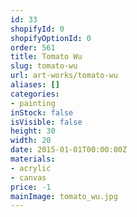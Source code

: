 ```yaml
---
id: 33
shopifyId: 0
shopifyOptionId: 0
order: 561
title: Tomato Wu
slug: tomato-wu
url: art-works/tomato-wu
aliases: []
categories:
- painting
inStock: false
isVisible: false
height: 30
width: 20
date: 2015-01-01T00:00:00Z
materials:
- acrylic
- canvas
price: -1
mainImage: tomato_wu.jpg
---
```

